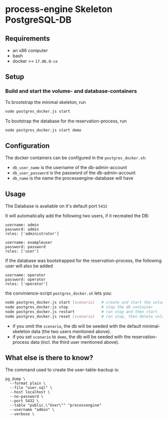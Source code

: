 # process-engine Skeleton PostgreSQL-DB

## Requirements

- an x86 computer
- bash
- docker >= `17.06.0-ce`

## Setup

### Build and start the volume- and database-containers

To brootstrap the minimal skeleton, run 
```bash
node postgres_docker.js start
```

To bootstrap the database for the reservation-process, run 
```bash
node postgres_docker.js start demo
```

## Configuration

The docker containers can be configured in the `postgres_docker.sh`:

- `db_user_name` is the username of the db-admin-account
- `db_user_password` is the password of the db-admin-account
- `db_name` is the name the processengine-database will have

## Usage
The Database is avaliable on it's default port `5432`

It will automatically add the following two users, if it recreated the DB:
```
username: admin
password: admin
roles: ['administrator']

username: exampleuser
password: password
roles: ['user']
```

If the database was bootstrapped for the reservation-process, the following user will also be added
```
username: operator
password: operator
roles: ['operator']
```

the convinience-script `postgres_docker.sh` lets you:
```bash
node postgres_docker.js start [scenario]   # create and start the volume and db container
node postgres_docker.js stop               # stop the db container
node postgres_docker.js restart            # run stop and then start
node postgres_docker.js reset [scenario]   # run stop, then delete volume and db-container and then run start
```

- if you omit the `scenario`, the db will be seeded with the default minimal-skeleton data (the two users mentioned above).
- if you set `scenario` to `demo`, the db will be seeded with the reservation-process data (incl. the third user mentioned above).


## What else is there to know?

The command used to create the user-table-backup is:

```
pg_dump \
  --format plain \
  --file "user.sql" \
  --host localhost \
  --no-password \
  --port 5432 \
  --table "public.\"User\"" "processengine"
  --username "admin" \
  --verbose \
```

